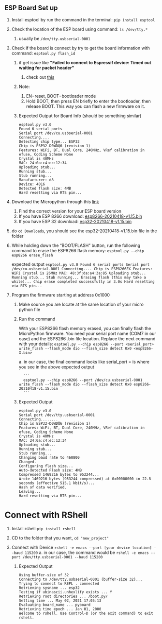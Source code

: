 ## ESP Board Set up

1. Install esptool by run the command in  the terminal:  `pip install esptool`
2. Check the location of the ESP board using command: `ls /dev/tty.*`
   1. usually be `/dev/tty.usbserial-0001`

3. Check if the board is connect by try to get  the board information with command: `esptool.py flash_id`

   1. if  get issue like **"Failed to connect to Espressif device: Timed out waiting for packet header"**

      1. check out [this](https://www.youtube.com/watch?v=v8s-UMqcTJs&ab_channel=firebitlab)

   2. Note:

      1. EN=reset, BOOT=bootloader mode
      2. Hold BOOT, then press EN briefly to enter the bootloader, then release BOOT. This way you can flash a new firmware on it. 

   3. Expected Output for Board Info (should be something similar)

      ```
      esptool.py v3.0
      Found 6 serial ports
      Serial port /dev/cu.usbserial-0001
      Connecting....
      Detecting chip type... ESP32
      Chip is ESP32-D0WDQ6 (revision 1)
      Features: WiFi, BT, Dual Core, 240MHz, VRef calibration in efuse, Coding Scheme None
      Crystal is 40MHz
      MAC: 24:0a:c4:ec:12:34
      Uploading stub...
      Running stub...
      Stub running...
      Manufacturer: d8
      Device: 4016
      Detected flash size: 4MB
      Hard resetting via RTS pin...
      ```

4. Download the Micropython through this [link](https://micropython.org/download/)

   1. Find the correct version for your ESP board version
   2. If you have ESP 8266 download: [esp8266-20210418-v1.15.bin](https://micropython.org/resources/firmware/esp8266-20210418-v1.15.bin)  
   3. If you have ESP 32 download: [esp32-20210418-v1.15.bin](https://micropython.org/resources/firmware/esp32-20210418-v1.15.bin)


5. do `cd Downloads`, you should see the esp32-20210418-v1.15.bin file in the folder

6. While holding down the “BOOT/FLASH” button, run the following command to erase the ESP8266 flash memory:
	```esptool.py --chip esp8266 erase_flash```

	expected output
		```
		esptool.py v3.0
		Found 6 serial ports
		Serial port /dev/cu.usbserial-0001
		Connecting....
		Chip is ESP8266EX
		Features: WiFi
		Crystal is 26MHz
		MAC: 48:3f:da:a4:3a:85
		Uploading stub...
		Running stub...
		Stub running...
		Erasing flash (this may take a while)...
		Chip erase completed successfully in 3.0s
		Hard resetting via RTS pin...
		```


6. Program the firmware starting at address 0x1000

   1. Make source you are locate at the same location of your micro python file

   2. Run  the command

	  With your ESP8266 flash memory erased, you can finally flash the MicroPython firmware. You need your serial port name (COM7 in our case) and the ESP8266 .bin file location. Replace the next command with your details:
			`esptool.py --chip esp8266 --port <serial_port> write_flash --flash_mode dio --flash_size detect 0x0 <esp8266-X.bin>`

		a. in our case, the final command looks like 
		serial_port = is where you see in the above expected output

			```
			esptool.py --chip esp8266 --port /dev/cu.usbserial-0001 write_flash --flash_mode dio --flash_size detect 0x0 esp8266-20210418-v1.15.bin
			```

     
   3. Expected Output

      ```
      esptool.py v3.0
      Serial port /dev/tty.usbserial-0001
      Connecting........_
      Chip is ESP32-D0WDQ6 (revision 1)
      Features: WiFi, BT, Dual Core, 240MHz, VRef calibration in efuse, Coding Scheme None
      Crystal is 40MHz
      MAC: 24:0a:c4:ec:12:34
      Uploading stub...
      Running stub...
      Stub running...
      Changing baud rate to 460800
      Changed.
      Configuring flash size...
      Auto-detected Flash size: 4MB
      Compressed 1469216 bytes to 953244...
      Wrote 1469216 bytes (953244 compressed) at 0x00000000 in 22.8 seconds (effective 515.1 kbit/s)...
      Hash of data verified.
      Leaving...
      Hard resetting via RTS pin...
      ```





# Connect with RShell

1. Install rshell:`pip install rshell`

2. CD to the folder that you want, `cd "new_project"`

3. Connect with Device `rshell -e emacs --port [your device location] --baud 115200`
		a. in our case, the command would be `rshell -e emacs --port /dev/tty.usbserial-0001 --baud 115200`
   1. Expected Output

      ```
      Using buffer-size of 32
      Connecting to /dev/tty.usbserial-0001 (buffer-size 32)...
      Trying to connect to REPL . connected
      Retrieving sysname ... esp32
      Testing if ubinascii.unhexlify exists ... Y
      Retrieving root directories ... /boot.py/
      Setting time ... May 02, 2021 17:05:13
      Evaluating board_name ... pyboard
      Retrieving time epoch ... Jan 01, 2000
      Welcome to rshell. Use Control-D (or the exit command) to exit rshell.
      ```

      
